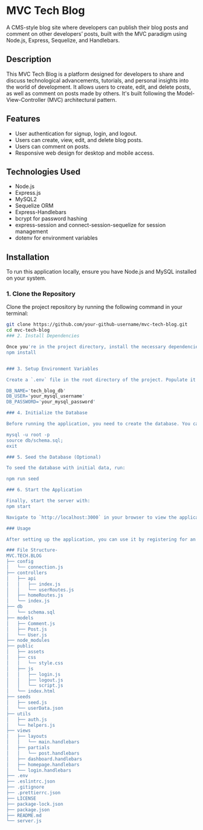 # MVC Tech Blog

A CMS-style blog site where developers can publish their blog posts and comment on other developers’ posts, built with the MVC paradigm using Node.js, Express, Sequelize, and Handlebars.

## Description

This MVC Tech Blog is a platform designed for developers to share and discuss technological advancements, tutorials, and personal insights into the world of development. It allows users to create, edit, and delete posts, as well as comment on posts made by others. It's built following the Model-View-Controller (MVC) architectural pattern.

## Features

- User authentication for signup, login, and logout.
- Users can create, view, edit, and delete blog posts.
- Users can comment on posts.
- Responsive web design for desktop and mobile access.

## Technologies Used

- Node.js
- Express.js
- MySQL2
- Sequelize ORM
- Express-Handlebars
- bcrypt for password hashing
- express-session and connect-session-sequelize for session management
- dotenv for environment variables

## Installation

To run this application locally, ensure you have Node.js and MySQL installed on your system.

### 1. Clone the Repository

Clone the project repository by running the following command in your terminal:

```bash
git clone https://github.com/your-github-username/mvc-tech-blog.git
cd mvc-tech-blog
### 2. Install Dependencies

Once you're in the project directory, install the necessary dependencies by running:
npm install


### 3. Setup Environment Variables

Create a `.env` file in the root directory of the project. Populate it with your MySQL user credentials and database name like so:

DB_NAME='tech_blog_db'
DB_USER='your_mysql_username'
DB_PASSWORD='your_mysql_password'

### 4. Initialize the Database

Before running the application, you need to create the database. You can do this by running the schema file through MySQL command line or a GUI like MySQL Workbench:

mysql -u root -p
source db/schema.sql;
exit

### 5. Seed the Database (Optional)

To seed the database with initial data, run:

npm run seed

### 6. Start the Application

Finally, start the server with:
npm start

Navigate to `http://localhost:3000` in your browser to view the application.

### Usage

After setting up the application, you can use it by registering for an account and then logging in. This enables you to create, view, edit, and delete blog posts, as well as comment on posts made by other users.

### File Structure-
MVC.TECH.BLOG
├── config
│   └── connection.js
├── controllers
│   ├── api
│   │   ├── index.js
│   │   └── userRoutes.js
│   ├── homeRoutes.js
│   └── index.js
├── db
│   └── schema.sql
├── models
│   ├── Comment.js
│   ├── Post.js
│   └── User.js
├── node_modules
├── public
│   ├── assets
│   ├── css
│   │   └── style.css
│   ├── js
│   │   ├── login.js
│   │   ├── logout.js
│   │   └── script.js
│   └── index.html
├── seeds
│   ├── seed.js
│   └── userData.json
├── utils
│   ├── auth.js
│   └── helpers.js
├── views
│   ├── layouts
│   │   └── main.handlebars
│   ├── partials
│   │   └── post.handlebars
│   ├── dashboard.handlebars
│   ├── homepage.handlebars
│   └── login.handlebars
├── .env
├── .eslintrc.json
├── .gitignore
├── .prettierrc.json
├── LICENSE
├── package-lock.json
├── package.json
├── README.md
└── server.js

